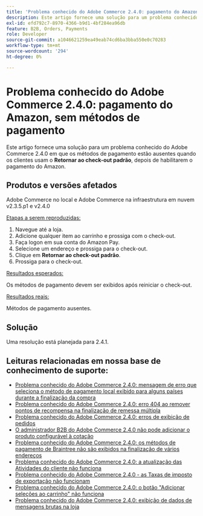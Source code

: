```yaml
---
title: 'Problema conhecido do Adobe Commerce 2.4.0: pagamento do Amazon, sem métodos de pagamento'
description: Este artigo fornece uma solução para um problema conhecido do Adobe Commerce 2.4.0 em que os métodos de pagamento estão ausentes quando os clientes usam o **Retornar à finalização padrão**, depois de ativarem o pagamento do Amazon.
exl-id: efd792c7-8970-4366-b9d1-4bf284ea96db
feature: B2B, Orders, Payments
role: Developer
source-git-commit: a1046621259ea49eab74cd6ba3bba550e0c70283
workflow-type: tm+mt
source-wordcount: '294'
ht-degree: 0%

---
```


# Problema conhecido do Adobe Commerce 2.4.0: pagamento do Amazon, sem métodos de pagamento

Este artigo fornece uma solução para um problema conhecido do Adobe Commerce 2.4.0 em que os métodos de pagamento estão ausentes quando os clientes usam o **Retornar ao check-out padrão**, depois de habilitarem o pagamento do Amazon.

## Produtos e versões afetados

Adobe Commerce no local e Adobe Commerce na infraestrutura em nuvem v2.3.5.p1 e v2.4.0

<u>Etapas a serem reproduzidas:</u>

1. Navegue até a loja.
1. Adicione qualquer item ao carrinho e prossiga com o check-out.
1. Faça logon em sua conta do Amazon Pay.
1. Selecione um endereço e prossiga para o check-out.
1. Clique em **Retornar ao check-out padrão**.
1. Prossiga para o check-out.

<u>Resultados esperados:</u>

Os métodos de pagamento devem ser exibidos após reiniciar o check-out.

<u>Resultados reais:</u>

Métodos de pagamento ausentes.

## Solução

Uma resolução está planejada para 2.4.1.

## Leituras relacionadas em nossa base de conhecimento de suporte:

* [Problema conhecido do Adobe Commerce 2.4.0: mensagem de erro que seleciona o método de pagamento local exibido para alguns países durante a finalização da compra](/help/troubleshooting/payments/magento-2-4-0-checkout-error-selecting-local-payments.md)
* [Problema conhecido do Adobe Commerce 2.4.0: erro 404 ao remover pontos de recompensa na finalização de remessa múltipla](/help/troubleshooting/storefront/magento-2-4-0-404-error-removing-rewards-points-on-multi-shipping-checkout.md)
* [Problema conhecido do Adobe Commerce 2.4.0: erros de exibição de pedidos](/help/troubleshooting/storefront/magento-2-4-0-known-issue-orders-display-error.md)
* [O administrador B2B do Adobe Commerce 2.4.0 não pode adicionar o produto configurável à cotação](/help/troubleshooting/miscellaneous/magento-2-4-0-b2b-admin-can-t-add-configurable-product-to-quote.md)
* [Problema conhecido do Adobe Commerce 2.4.0: os métodos de pagamento de Braintree não são exibidos na finalização de vários endereços](/help/troubleshooting/payments/magento-2-4-0-braintree-not-in-multiple-addresses-checkout.md)
* [Problema conhecido do Adobe Commerce 2.4.0: a atualização das Atividades do cliente não funciona](/help/troubleshooting/miscellaneous/magento-2-4-0-refresh-on-customer-activities-does-not-work.md)
* [Problema conhecido do Adobe Commerce 2.4.0 - as Taxas de imposto de exportação não funcionam](/help/troubleshooting/miscellaneous/magento-2-4-0-known-issue-export-tax-rates-does-not-work.md)
* [Problema conhecido do Adobe Commerce 2.4.0: o botão &quot;Adicionar seleções ao carrinho&quot; não funciona](/help/troubleshooting/miscellaneous/magento-2-4-0-add-selections-to-my-cart-does-not-work.md)
* [Problema conhecido do Adobe Commerce 2.4.0: exibição de dados de mensagens brutas na loja](/help/troubleshooting/storefront/magento-2-4-0-issue-storefront-raw-message-data-display.md)
